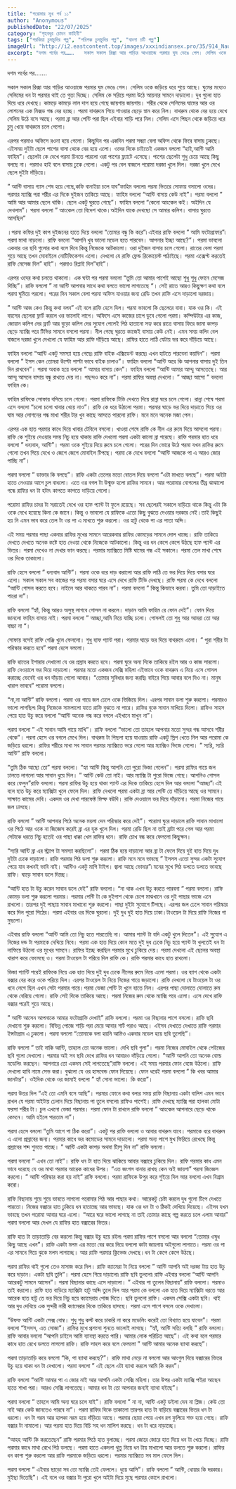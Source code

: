 ```yaml
---
title: "পরোমার সুখ পর্ব ১১"
author: "Anonymous"
publishedDate: "22/07/2025"
category: "গৃহবধূর চোদন কাহিনী"
tags: ["পরকিয়া চুদাচুদির গল্প", "পরিপক্ক চুদাচুদির গল্প", "বাংলা চটি গল্প"]
imageUrl: "http://i2.eastcontent.top/images/xxxindiansex.pro/35/914_Naughty_feet.jpg"
excerpt: "দশম পর্বের পর…….   সকাল সকাল রিক্সা আর গাড়ির আওয়াজে পরমার ঘুম ভেঙে গেল। সেলিম ওকে জড়িয়ে ধরে শুয়ে আছে। ঘুমের মধ্যেও সেলিমের ধন টা পরমার থাই তে গুতা দিচ্ছে। সেলিম কে সরিয়ে পরমা উঠে আয়নার সামনে দাড়ালো। দ..."
---
```


দশম পর্বের পর…….


সকাল সকাল রিক্সা আর গাড়ির আওয়াজে পরমার ঘুম ভেঙে গেল। সেলিম ওকে জড়িয়ে ধরে শুয়ে আছে। ঘুমের মধ্যেও সেলিমের ধন টা পরমার থাই তে গুতা দিচ্ছে। সেলিম কে সরিয়ে পরমা উঠে আয়নার সামনে দাড়ালো। দুধ গুলো হাত দিয়ে ধরে দেখছে। কামড়ে কামড়ে লাল দাগ হয়ে গেছে জায়গায় জায়গায়। শরীর থেকে সেলিমের ঘামের আর ওর লোশনের এক মিক্সড গন্ধ বের হচ্ছে। পরমা বাথরুমে গিয়ে শাওয়ার ছেড়ে স্নান করে নিল। বাথরুম থেকে বের হয়ে দেখে সেলিম উঠে বসে আছে। পরমা ব্রা আর পেন্টি পরা ছিল এইবার শাড়ি পরে নিল। সেলিম এসে পিছন থেকে জড়িয়ে ধরে চুমু খেয়ে বাথরুমে চলে গেলো।


এরপর পরমাও অফিসে রওনা হয়ে গেলো। কিছুদিন পর একদিন পরমা সন্ধ্যা বেলা অফিস থেকে ফিরে বাসায় ঢুকছে। এইসময় দুইটা ছেলে পাশের বাসা থেকে বের হয়ে এলো। ওদের দিকে চাইতেই একজন বললো “হাই,আন্টি আমি ফাহিম”। ছেলেটা কে দেখে পরমা চিনতে পারলো ওরা পাশের ফ্ল্যাটে এসেছে। পাশের ছেলেটা শুধু চেয়ে আছে কিছু বলছে না। পরমাও হাই বলে বাসায় ঢুকে গেলো। একটু পর বেল বাজলে পরোমা দরজা খুলে দিল। দরজা খুলে দেখে ছেলে দুইটা দাঁড়িয়ে।


” আন্টি বাসায় গ্যাস শেষ হয়ে গেছে,কফি বানাইয়া চলে যাব”ফাহিম বললো৷ পরমা ভিতরে সোফায় বসালো ওদের। পরমার ম্যাক্সি পরা শরীর এর দিকে দুইজন তাকিয়ে আছে। ফাহিম বললো “আন্টি বাসায় কেউ নাই”। পরমা বললো ” আমি আর আমার ছেলে থাকি। ছেলে একটু ঘুরতে গেছে”। ফাহিম বললো “কেনো আংকেল কই। অইদিন যে দেখলাম”। পরমা বললো ” আংকেল তো বিদেশ থাকে।অইদিন যাকে দেখছো সে আমার কলিগ। বাসায় ঘুরতে আসছিল”


।পরমা কফির দুই কাপ দুইজনের হাতে দিয়ে বললো “তোমার বন্ধু কি করে”৷ এইবার রাফি বললো ” আমি ফটোগ্রাফার”৷ পরমা মাথা নাড়লো। রাফি বললো “আপনি খুব ভালো মডেল হতে পারবেন। আপনার ইচ্ছা আছে?”। পরমা ভাবলো একবার ওর ছবি গুলোর কথা বলে দিবে কিন্তু নিজেকে আটকালো। ওরা দুইজন বাসায় চলে গেলো। রাতের বেলা পরমা শুয়ে আছে তখন মোবাইলে নোটিফিকেশন এলো। দেখলো যে রাফি ফ্রেন্ড রিকোয়েস্ট পাঠাইছে। পরমা এক্সেপ্ট করতেই রাফি মেসেজ দিল” হাই”। পরমাও রিপ্লাই দিল”হাই”।


এরপর ওদের কথা চলতে থাকলো। এক ঘন্টা পর পরমা বললো “তুমি তো আমার পাশেই আছো শুধু শুধু ফোনে মেসেজ দিচ্ছি”। রাফি বললো ” না আন্টি আপনার সাথে কথা বলতে ভালো লাগতেছে “। সেই রাতে আরও কিছুক্ষণ কথা বলে পরমা ঘুমিয়ে পরলো। পরের দিন সকাল বেলা পরমা অফিস যাওয়ার জন্য রেডি তখন রাফি এসে দাড়ালো দরজায়।


” আন্টি আজ কেও কিন্তু কথা বলব” এই বলে রাফি হেসে দিল। পরমা ভাবলো কি ছেলেরে বাবা। যাক ওর কি। এই বয়সের ছেলেরা ফ্লার্ট করলে ওর ভালোই লাগে। অফিসে এসে কাজের চাপে ডুবে গেলো পরমা। কম্পিউটার এর কাজ, জোয়ান কলিগ দের ফ্লার্ট আর বুড়ো কলিগ দের সুযোগ পেলেই পিঠ হাতানো সহ্য করে রাত্রে বাসায় ফিরে জামা কাপড় ছেড়ে ম্যাক্সি পরে টিভির সামনে বসলো পরমা। নীল গেছে ঘুরতে কাজেই বাসায় কেউ নেই। এমন সময় কলিং বেল বাজলে দরজা খুলে দেখলো যে ফাহিম আর রাফি দাঁড়িয়ে আছে। রাফির হাতে লাঠি যেটায় ভর করে দাঁড়িয়ে আছে।


ফাহিম বললো “আন্টি একটু সমস্যা হয়ে গেছে৷ রাফি বাইক এক্সিডেন্ট করছে৷ এখন হাটতে পারবেনা কয়দিন”। পরমা বললো ” ইসস কেন তোমরা উল্টো পাল্টা ভাবে বাইক চালাও”। ফাহিম বললো “আন্টি অরে কি আপনার বাসায় দুই তিন দিন রাখবেন”। পরমা অবাক হয়ে বললো ” আমার বাসায় কেন”। ফাহিম বললো “আন্টি আমার আম্মু আসতেছে। আর আম্মু আসলে বাসায় বন্ধু রাখতে দেয় না। পছন্দও করে না”। পরমা রাফির অবস্থা দেখলো। ” আচ্ছা আসো ” বললো ফাহিম কে।


ফাহিম রাফিকে সোফায় বসিয়ে চলে গেলো। পরমা রাফিকে টিভি দেখতে দিয়ে রান্না ঘরে চলে গেলো। রান্না শেষে পরমা এসে বললো “চলো চলো খাবার খেয়ে নাও”। রাফি কে ধরে উঠালো পরমা। পরমার ঘাড়ে ভর দিয়ে দাড়াতে গিয়ে ওর ঘাম আর লোশনের গন্ধ মাখা শরীর টার খুব কাছে আসতে পারলো রাফি। মনে মনে অনেক মজা পেল।


এরপর এক হাত পরমার কাধে দিয়ে খাবার টেবিলে বসলো। খাওয়া শেষে রাফি কে নীল এর রুমে দিয়ে আসলো পরমা। রাফি কে শুইয়ে দেওয়ার সময় নিচু হয়ে থাকায় রাফি দেখলো পরমা একটা কালো ব্রা পরেছে। রাফি পরমার হাত ধরে বললো ” ধন্যবাদ, আন্টি”। পরমা ওকে শুইয়ে দিয়ে রুমে চলে গেলো। পরের দিন ভোরে উঠে পরমা যখন রাফির রুমে গেলো তখন গিয়ে দেখে ও জেগে জেগে মোবাইল টিপছে। পরমা কে দেখে বললো “আন্টি আজকে পা এ আরও জোর পাচ্ছি না”।


পরমা বললো ” ডাক্তার কি বলছে”। রাফি একটা তেলের মতো বোতল দিয়ে বললো “এটা মাখতে বলছে”। পরমা অইটা হাতে নেওয়ার আগে চুল বাধলো। এতে ওর বগল টা উন্মুক্ত হলো রাফির সামনে। আর পরোমার বোগলের তীব্র ঝাঝালো গন্ধে রাফির ধন টা হটাৎ কাপতে কাপতে দাড়িয়ে গেলো।


পরোমা রাফির চাদর টা সরাতেই দেখে ওর হাফ প্যান্ট টা ফুলে রয়েছে। সব ছেলেরই সকালে দাড়িয়ে থাকে কিন্তু এটা কি ওকে দেখে হয়েছে কিনা কে জানে। কিন্তু ও ভাবলো যে রাফিকে এতো কিছু বুঝতে দেওয়ার দরকার নেই।তাই কিছুই হয় নি এমন ভাব করে তেল টা ওর পা এ মাখতে শুরু করলো। ওর হাটু থেকে পা এর পাতা অব্দি।


এই সময় পরমার পাছা একবার রাফির মুখের সামনে আরেকবার রাফির কোমড়ের সামনে দোল খাচ্ছে। রাফি তাকিয়ে দেখতে দেখতে অনেক কষ্টে হাত দেওয়া থেকে নিজেকে আটকালো। কিন্তু ওর ধন কেপে কেপে উঠছে হাফ প্যান্ট এর ভিতর। পরমা দেখেও না দেখার ভান করছে। পরমার ম্যাক্সিতে মিষ্টি ঘামের গন্ধ এই সকালে। পরমা তেল মাখা শেষে ওর দিকে তাকালো।


রাফি হেসে বললো ” ধন্যবাদ আন্টি”। পরমা ওকে ধরে দাড় করালো আর রাফি লাঠি তে ভর দিয়ে দিয়ে বসার ঘরে এলো। সকাল সকাল সব কাজের পর পরমা বসার ঘরে এসে দেখে রাফি টিভি দেখছে। রাফি পরমা কে দেখে বললো “আন্টি গোসল করতে হবে। নাইলে আর থাকতে পারব না”। পরমা বললো ” কিন্তু কিভাবে করবা। তুমি তো দাড়াইতে পারো না”।


রাফি বললো “হ্যাঁ, কিন্তু আরও অসুস্থ লাগবে গোসল না করলে। দাড়ান আমি ফাহিম রে ফোন দেই”। ফোন দিয়ে জানলো ফাহিম বাসায় নাই। পরমা বললো ” আচ্ছা,আমি নিয়ে যাচ্ছি চলো। গোসলই তো শুধু আর আমরা তো আর বাচ্চা না “।


সোফায় বসেই রাফি গেঞ্জি খুলে ফেললো। শুধু হাফ প্যান্ট পরা। পরমার ঘাড়ে ভর দিয়ে বাথরুমে এলো। ” পুরা শরীর টা পরিস্কার করতে হবে” পরমা হেসে বললো।


রাফি হাতের ইশারায় দেখালো যে ওর প্রস্রাব করতে হবে। পরমা ঘুরে অন্য দিকে তাকিয়ে রইল আর ও কাজ সারলো। রাফি দেওয়ালে ভর দিয়ে দাড়ালো। পরমার মতো একজন সেক্সি মহিলা এইভাবে ওকে বাথরুম এ নিয়ে এসে গোসল করাচ্ছে ভেবেই ওর ধন দাঁড়ায় গেলো আবার। “তোমার সুবিধার জন্য করছি৷ বাইরে গিয়ে আবার বলে দিও না। মানুষ খারাপ ভাববে” পরোমা বললো।


“না,না আন্টি” রাফি বললো। পরমা ওর গায়ে জল ঢেলে ওকে ভিজিয়ে দিল। এরপর সাবান ডলা শুরু করলো। পরমারও ভালো লাগছিল৷ কিন্তু নিজেকে সামলালো যাতে রাফি বুঝতে না পারে। রাফির বুকে সাবান মাখিয়ে দিলো। রাফিও সাহস পেয়ে হাত উচু করে বললো “আন্টি অনেক গন্ধ করে বগলে এইখানে মাখুন না”।


পরমা বললো ” এই সাবান আমি গায়ে মাখি”। রাফি বললো “ভালো তো তাহলে আপনার মতো সুন্দর গন্ধ আসবে শরীর থেকে”। পরনা হেসে ওর বগলে মেখে দিল। বাথরুম টা পিছলা হয়ে যাওয়ায় রাফি একটু স্লিপ খেতে নিল আর পরোমা কে জড়িয়ে ধরলো। রাফির শরীরে মাখা সব সাবান পরমার ম্যাক্সিতে ভরে গেলো আর ম্যাক্সিও ভিজে গেলো। ” স্যরি, স্যরি আন্টি” রাফি বললো।


“তুমি ঠিক আছো তো” পরমা বললো। “হ্যা আন্টি কিন্তু আপনি তো পুরো ভিজা গেলেন”। পরমা রাফির গায়ে জল ঢালতে লাগলো আর সাবান ধুয়ে দিল। ” আন্টি কেউ তো নাই। আর ম্যাক্সি টা পুরো ভিজে গেছে। আপনিও গোসল করে ফেলুন”রাফি বললো। পরমা রাফির উচু হয়ে থাকা প্যান্ট এর দিকে তাকিয়ে হেসে দিল আর বললো “আচ্ছা”৷ এই বলে হাত উচু করে ম্যাক্সিটা খুলে ফেলে দিল। রাফি দেখলো পরমা একটা ব্রা আর পেন্টি তে দাঁড়িয়ে আছে ওর সামনে। সাক্ষাত কামের দেবি। একদম ওর দেখা পারফেক্ট মিল্ফ বউদি। রাফি দেওয়ালে ভর দিয়ে দাঁড়ানো। পরমা নিজের গায়ে জল ঢালছে।


রাফি বললো ” আন্টি আপনার পিঠে অনেক ময়লা দেন পরিস্কার করে দেই”। পরোমা ঘুরে দাড়ালে রাফি সাবান মাখালো ওর পিঠে আর ওকে না জিজ্ঞেস করেই ব্রা এর হুক খুলে দিল। পরমা রেডি ছিল না তাই ব্রাটা পরে গেল আর পরমা সেটাকে ধরতে নিচু হতেই ওর পাছা ধাক্কা খেল রাফির ধনে। রাফি চোখ বন্ধ করে ফেললো কিছুক্ষন।


“স্যরি আন্টি ব্রা এর স্ট্র‍্যাপ টা সমস্যা করছিলো”। পরমা ঠিক হয়ে দাড়ালো আর ব্রা টা ফেলে দিয়ে দুই হাত দিয়ে দুধ দুইটা ঢেকে দাড়ালো। রাফি পরমার পিঠ ডলা শুরু করলো। রাফি মনে মনে ভাবছে ” ইসসস এতো সুন্দর একটা সুযোগ পেয়ে যাব কখনই ভাবি নাই। আন্টিও একটু মাগি টাইপ। জ্বালা আছে ভোদার”৷ মনের সুখে পিঠ ডলতে ডলতে ভাবছে রাফি। ঘাড়ে সাবান ডলে দিচ্ছে।


“আন্টি হাত টা উচু করেন সাবান ডলে দেই” রাফি বললো। “না থাক এখন উচু করতে পারবনা ” পরমা বললো। রাফি কোমড় ডলা শুরু করলো পরমার। পরমার পেন্টি টা কে দুইপাশ থেকে চেপে মাঝখানে ওর দুই পাছার ভাজে এনে রাখলো। তারপর দুই পাছায় সাবান মাখানো শুরু করলো। পাছা দুইটা সুযোগে টিপছে। এরপর জল ঢেলে সাবান পরিস্কার করে দিল পুরো পিঠের। পরমা এইবার ওর দিকে ঘুরলো। দুই দুধ দুই হাত দিয়ে ঢাকা।টাওয়েল টা দিয়ে রাফি নিজের গা মুছলো।


এইবার রাফি বললো “আন্টি আমি তো নিচু হতে পারতেছি না। আমার প্যান্ট টা যদি একটু খুলে দিতেন”। এই সু্যোগ এ নিজের দন্ড টা পরমাকে দেখিয়ে নিবে। পরমা এক হাত দিয়ে কোন মতে দুই দুধ ঢেকে নিচু হয়ে প্যান্ট টা খুলতেই ধন টা লাফিয়ে উঠলো ওর মুখের সামনে। রাফির ইচ্ছে করছিল পরমার মুখে ঢুকিয়ে দেয়। পরমা দেখলো এই ছেলের অবস্থা খারাপ করে ফেলেছে ও। পরমা টাওয়েল টা পরিয়ে দিল রাফি কে। রাফি পরমার কাধে হাত রাখলো।


ভিজা প্যান্টি পরেই রাফিকে নিয়ে এক হাত দিয়ে দুই দুধ ঢেকে নীলের রুমে নিয়ে এলো পরমা। ওর ব্যাগ থেকে একটা বক্সার বের করে ওকে পরিয়ে দিল। এরপর টাওয়েল টা নিয়ে নিজের গায়ে জড়ালো। রাফি দেখলো যে টাওয়েল টা ওর ধনে লেগে ছিল এখন সেটা পরমার গায়ে।পরমা ভেজা পেন্টি টা খুলে হাতে নিল। এরপর পাছা দোলাতে দোলাতে রুম থেকে বেরিয়ে গেলো। রাফি সেই দিকে তাকিয়ে আছে। পরমা নিজের রুম থেকে ম্যাক্সি পরে এলো। এসে দেখে রাফি বক্সার পরেই শুয়ে আছে।


” আন্টি আসেন আপনাকে আমার ফটোগ্রাফি দেখাই” রাফি বললো। পরমা ওর বিছানার পাশে বসলো। রাফি ছবি দেখানো শুরু করলো। বিভিন্ন পোজে শাড়ি পরা মেয়ে আবার শার্ট পরাও আছে। এইসব দেখাতে দেখাতে রাফি পরমার ইন্সটাগ্রাম এ ঢুকলো। পরমা বললো “তোমাকে বলা হয়নি আমিও একবার মডেল হয়ে ছবি তুলেছি”।


রাফি বললো ” তাই নাকি আন্টি, তাহলে তো অনেক ভালো। দেখি ছবি গুলা”। পরমা নিজের মোবাইল থেকে পেইজের ছবি গুলো দেখালো। পরমার অই সব ছবি দেখে রাফির ধন আবারও দাঁড়িয়ে গেলো। “আন্টি আপনি তো অনেক বোল্ড মডেলিং করছেন। আপনারে তো একদম সেই লাগতেছে”রাফি বললো। এই সময় পরমার ফোন বেজে উঠলো। রাফি দেখলো হাবি নামে সেভ করা। বুঝলো যে ওর হাসবেন্ড ফোন দিয়েছে। ফোন ধরেই পরমা বললো ” কি খবর আমার জানটার”। ওইদিক থেকে ওর জামাই বললো ” হ্যাঁ সোনা ভালো। কি করো”।


পরমা উত্তর দিল “এই তো এমনি বসে আছি”। পরমার ফোনে কথা বলার সময় রাফি বিছানায় একটা বালিশ এমন ভাবে রাখল যে পরমা অইটায় ঢেলান দিয়ে বিছানায় পা তুলে বসলো৷ রাফিও পাশেই। রাফি দেখছে ম্যাক্সি পরা হালকা মোটা ফরসা শরীর টা। চুল এখনো ভেজা পরমার। পরমা ফোন টা রাখলে রাফি বললো ” আংকেল আপনারে ছেড়ে থাকে কেমনে। আমি হইলে পারতাম না”।


পরমা হেসে বললো “তুমি আগে পা ঠিক করো”। একটু পর রাফি বললো ও আবার বাথরুম যাবে। পরমাকে ধরে বাথরুম এ এলো প্রস্রাবের জন্য। পরমার কাধে ভর কমোডের সামনে দাড়ালো। পরমা অন্য পাশে মুখ ফিরিয়ে রেখেছে কিন্তু প্রস্রাবের শব্দ শুনতে পাচ্ছে। ” আন্টি একটা কাপড় অথবা ট্যিসু দিন না” রাফি বললো।


পরমা বললো ” এখন তো নাই”। রাফি ধন টা হাত দিয়ে ঝাকিয়ে আবার বক্সারে ঢুকিয়ে দিল। রাফি পরমার কাধ এমন ভাবে ধরেছে যে ওর মাথা পরমার আরেক কাধের উপর। “এত জংগল বানায় রাখছ কেন অই জায়গা” পরমা জিজ্ঞেস করলো। ” আন্টি পরিস্কার করা হয় নাই” রাফি বললো। পরমা রাফিকে উপুর করে শুইয়ে দিল আর বললো এখন বিশ্রাম করো।


রাফি বিছানায় শুয়ে শুয়ে ভাবতে লাগলো পরোমার পিঠ আর পাছার কথা। আরেকটু চেষ্টা করলে দুধ গুলো টিপে দেখতে পারতো। নিজের বক্সারে হাত ঢুকিয়ে ধন হাতাচ্ছে আর ভাবছে। যাক ওর ধন টা ও ঠিকই দেখিয়ে দিয়েছে। এইসব যখন ভাবছে তখন পরোমা আবার ঘরে এলো। “আরে ঘরে ভালো লাগছে না তাই তোমার কাছে গল্প করতে চলে এলাম আবার” পরমা বললো আর দেখল যে রাফির হাত বক্সারের ভিতর।


রাফি হাত টা তাড়াতাড়ি বের করলো কিন্তু বক্সার উচু হয়ে রইল৷ পরমা রাফির পাশে বসলো আর বললো “তোমার ওষুধ কিছু আছে এখন”। রাফি একটা মলম এর মতো বের করে দিয়ে বললো কাটা জায়গায় অইগুলো লাগাতে। পরমা ওর পা এর সামনে গিয়ে ঝুকে মলম লাগাচ্ছে। আর রাফি পরমার ক্লিভেজ দেখছে।ধন টা কেপে কেপে উঠছে।


পরমা রাফির থাই গুলো তেও মাসাজ করে দিল। রাফি ক্যামেরা টা নিয়ে বললো ” আন্টি আপনি অই দরজা টায় হাত উচু করে দাড়ান। একটা ছবি তুলি”। পরমা হেসে গিয়ে দাড়ালো৷ রাফি ছবি তুললো৷ রাফি এইবার বললো “আন্টি আপনি আরেকটু সামনে আসেন”। পরমা বিছানার কাছে এসে দাড়ালো। ” এইবার পা তুলেন বিছানায়” রাফি বললো। পরমাও তাই করলো। রাফি হাত বাড়িয়ে ম্যাক্সিটা হাটু অব্দি তুলে দিল আর পরমা কে বললো এক হাত দিয়ে ম্যাক্সিটা ধরতে আর আরেক হাত হাটু তে ভর দিয়ে নিচু হয়ে ক্যামেরায় পোজ দিতে। ছবি তুললো রাফি। একদম সেক্সি একটা ছবি। থাই আর দুধ দেখিয়ে এক সুন্দরী নারী ক্যামেরার দিকে তাকিয়ে হাসছে। পরমা এসে পাশে বসলে ওকে দেখালো।


“উফফ আন্টি একটা সেক্স বোম্ব। শুধু শুধু কস্ট করে চাকরি না করে মডেলিং করেই তো বিখ্যাত হয়ে যাবেন”। পরমা বললো “ইসসস, এত সোজা”। রাফির মুখে প্রশংসা শুনতে ভালোই লাগছে। “হ্যাঁ, আন্টি সত্যি বলছি ” রাফি বললো। রাফি আবার বললো “আপনি চাইলে আমি ব্যাবস্থা করতে পারি। আমার লোক পরিচিত আছে”। এই কথা বলে পরমার কাধে হাত রেখে ডলতে লাগলো রাফি। রাফি সাহস করে বলে ফেললো ” আন্টি আমার অনেক ব্যাথা করছে”।


পরমা তাড়াতাড়ি করে বললো “কি, পা ব্যাথা করছে?”। রাফি মাথা নেড়ে না বললো আর আংগুল দিয়ে বক্সারের ভিতর উচু হয়ে থাকা ধন টা দেখালো। পরমা বললো ” এই ছেলে এটা ব্যাথা করলে আমি কি করব”।


রাফি বললো “আন্টি আমার পা এ জোর নাই আর আপনি একটা সেক্সি মহিলা। তার উপর একটা ম্যাক্সি পইরা আছেন হাতে শাখা পরা। আরও সেক্সি লাগতেছে। আমার ধন টা তো আপনার জন্যই ব্যাথা হইছে”।


পরমা বললো ” তাহলে আমি অন্য ঘরে চলে যাই”। রাফি বললো ” না না, আন্টি একটু ডইলা দেন না প্লিজ। কেউ তো নাই আর কেউ জানতেও পারবে না”। পরমা রাফির দিকে তাকালো তারপর হাত টা বাড়িয়ে বক্সারের ভিতর ধন টা ধরলো। ধন টা গরম আর হালকা নরম হয়ে দাঁড়িয়ে আছে। পরমার ছোয়া পেয়ে এখন রগ ফুলিয়ে শক্ত হয়ে গেছে। রাফি বক্সার টা নামালো। আর পরমা হাত দিয়ে বিচি সহ ধন মালিশ করছে। ধন টা ধরে নাড়াচ্ছে।


“আহহ আন্টি কি করতেছেন” রাফি পরমার পিঠে হাত বুলাচ্ছে। পরমা জোরে জোরে হাত দিয়ে ধন টা খেচে দিচ্ছে। রাফি পরমার কাধে মাথা রেখে পিঠ ডলছে। পরমা হাতে একদলা থুতু নিয়ে ধন টায় মাখালো আর ডলতে শুরু করলো। রাফির ধন কাপা শুরু করলো আর রাফি পরমাকে জড়িয়ে ধরলো। পরমার ম্যাক্সিতে সব মাল ফেলে দিল।


পরমা বললো ” এইবার ছাড়ো সব তো ম্যাক্সি তেই ফেললে। ধুয়ে আসি”। রাফি বললো ” আন্টি, ধোয়ার কি দরকার। মুইছা দিতেছি”। এই বলে ওর বক্সার টা পুরো খুলে অইটা দিয়ে মুছে পরমার কোলে রাখলো।
